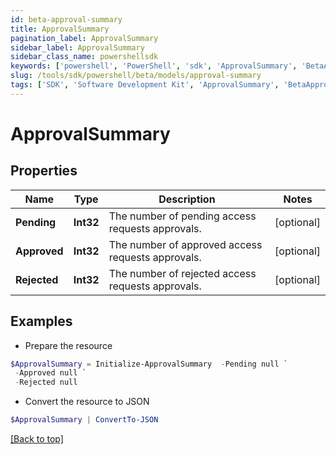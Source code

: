 ```yaml
---
id: beta-approval-summary
title: ApprovalSummary
pagination_label: ApprovalSummary
sidebar_label: ApprovalSummary
sidebar_class_name: powershellsdk
keywords: ['powershell', 'PowerShell', 'sdk', 'ApprovalSummary', 'BetaApprovalSummary'] 
slug: /tools/sdk/powershell/beta/models/approval-summary
tags: ['SDK', 'Software Development Kit', 'ApprovalSummary', 'BetaApprovalSummary']
---
```



# ApprovalSummary

## Properties

Name | Type | Description | Notes
------------ | ------------- | ------------- | -------------
**Pending** | **Int32** | The number of pending access requests approvals. | [optional] 
**Approved** | **Int32** | The number of approved access requests approvals. | [optional] 
**Rejected** | **Int32** | The number of rejected access requests approvals. | [optional] 

## Examples

- Prepare the resource
```powershell
$ApprovalSummary = Initialize-ApprovalSummary  -Pending null `
 -Approved null `
 -Rejected null
```

- Convert the resource to JSON
```powershell
$ApprovalSummary | ConvertTo-JSON
```


[[Back to top]](#) 

